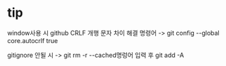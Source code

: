 # tip

window사용 시 github CRLF 개행 문자 차이 해결 명령어 -> git config --global core.autocrlf true

gitignore 안될 시 -> git rm -r --cached명렁어 입력 후 git add -A


